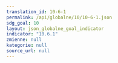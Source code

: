 ```yaml
---
translation_id: 10-6-1
permalink: /api/globalne/10/10-6-1.json
sdg_goal: 10
layout: json_globalne_goal_indicator
indicator: "10.6.1"
zmienne: null
kategorie: null
source_url: null
---
```

